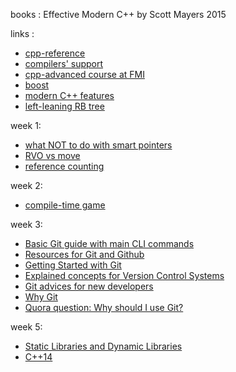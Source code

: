 books : Effective Modern C++ by Scott Mayers 2015

links :  
* [cpp-reference](https://en.cppreference.com/w/)
* [compilers' support](https://en.cppreference.com/w/cpp/compiler_support)
* [cpp-advanced course at FMI](http://sofiacpp.github.io/advanced-cpp)
* [boost](https://www.boost.org/)
* [modern C++ features](https://github.com/AnthonyCalandra/modern-cpp-features)
* [left-leaning RB tree](http://www.cs.princeton.edu/~rs/talks/LLRB/RedBlack.pdf?fbclid=IwAR0i7KMRRVQJqXL8aRORCepeeCUbYht08rmPFXVQY7UmSFTGaE2qrTDbQT0)

week 1:

* [what NOT to do with smart pointers](http://www.acodersjourney.com/2016/05/top-10-dumb-mistakes-avoid-c-11-smart-pointers/)
* [RVO vs move](https://www.ibm.com/developerworks/community/blogs/5894415f-be62-4bc0-81c5-3956e82276f3/entry/RVO_V_S_std_move?lang=en)
* [reference counting](https://mortoray.com/2012/01/08/what-is-reference-counting/)

week 2:

* [compile-time game](https://jguegant.github.io/blogs/tech/meta-crush-saga.html)

week 3:

* [Basic Git guide with main CLI commands](https://rogerdudler.github.io/git-guide/)
* [Resources for Git and Github](https://try.github.io/)
* [Getting Started with Git](https://git-scm.com/book/en/v2/Getting-Started-Git-Basics)
* [Explained concepts for Version Control Systems](https://betterexplained.com/articles/a-visual-guide-to-version-control/)
* [Git advices for new developers](https://codeburst.io/number-one-piece-of-advice-for-new-developers-ddd08abc8bfa)
* [Why Git](https://www.atlassian.com/git/tutorials/why-git)
* [Quora question: Why should I use Git?](https://www.quora.com/What-is-git-and-why-should-I-use-it)

week 5:
* [Static Libraries and Dynamic Libraries](https://xiaoyuliu.github.io/2018/03/19/compare-static-and-dynamic-library/)
* [C++14](https://isocpp.org/wiki/faq/cpp14-language)
